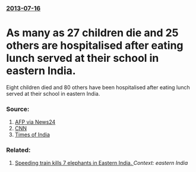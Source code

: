 ### [2013-07-16](/news/2013/07/16/index.md)

# As many as 27 children die and 25 others are hospitalised after eating lunch served at their school in eastern India. 

Eight children died and 80 others have been hospitalised after eating lunch served at their school in eastern India.


### Source:

1. [AFP via News24](http://www.news24.com/news24/World/News/India-school-food-8-dead-80-in-hospital-20130716)
2. [CNN](http://www.cnn.com/2013/07/17/world/asia/india-school-meal-poisoning/index.html)
3. [Times of India](http://timesofindia.indiatimes.com/city/patna/11-children-die-after-eating-midday-meal-in-Bihar-CM-orders-probe/articleshow/21105449.cms?)

### Related:

1. [Speeding train kills 7 elephants in Eastern India. ](/news/2010/09/23/speeding-train-kills-7-elephants-in-eastern-india.md) _Context: eastern India_
